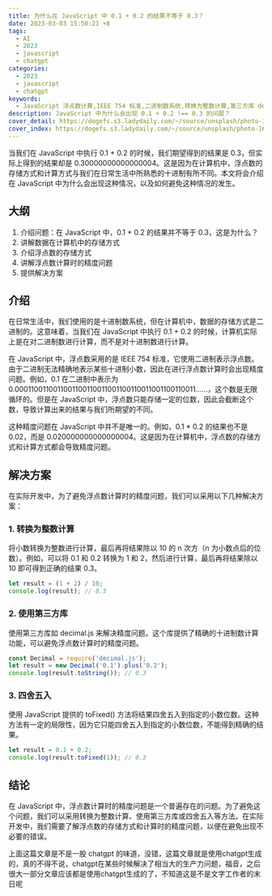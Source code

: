 ```yaml
---
title: 为什么在 JavaScript 中 0.1 + 0.2 的结果不等于 0.3？
date: 2023-03-03 15:50:21 +8
tags:
  - AI
  - 2023
  - javascript
  - chatgpt
categories:
  - 2023
  - javascript
  - chatgpt
keywords:
  - JavaScript 浮点数计算,IEEE 754 标准,二进制数系统,转换为整数计算,第三方库 decimal.js,四舍五入 toFixed() 方法,浮点数精度问题
description: JavaScript 中为什么会出现 0.1 + 0.2 !== 0.3 的问题？
cover_detail: https://dogefs.s3.ladydaily.com/~/source/unsplash/photo-1677611998429-1baa4371456b?ixlib=rb-4.0.3&ixid=MnwxMjA3fDB8MHxlZGl0b3JpYWwtZmVlZHwyNHx8fGVufDB8fHx8&auto=format&fit=crop&w=800&q=80
cover_index: https://dogefs.s3.ladydaily.com/~/source/unsplash/photo-1677611998429-1baa4371456b?ixlib=rb-4.0.3&ixid=MnwxMjA3fDB8MHxlZGl0b3JpYWwtZmVlZHwyNHx8fGVufDB8fHx8&auto=format&fit=crop&w=800&q=80
---
```


当我们在 JavaScript 中执行 0.1 + 0.2 的时候，我们期望得到的结果是 0.3，但实际上得到的结果却是 0.30000000000000004。这是因为在计算机中，浮点数的存储方式和计算方式与我们在日常生活中所熟悉的十进制有所不同。本文将会介绍在 JavaScript 中为什么会出现这种情况，以及如何避免这种情况的发生。

## 大纲

1. 介绍问题：在 JavaScript 中，0.1 + 0.2 的结果并不等于 0.3，这是为什么？
2. 讲解数据在计算机中的存储方式
3. 介绍浮点数的存储方式
4. 讲解浮点数计算时的精度问题
5. 提供解决方案

## 介绍

在日常生活中，我们使用的是十进制数系统，但在计算机中，数据的存储方式是二进制的。这意味着，当我们在 JavaScript 中执行 0.1 + 0.2 的时候，计算机实际上是在对二进制数进行计算，而不是对十进制数进行计算。

在 JavaScript 中，浮点数采用的是 IEEE 754 标准，它使用二进制表示浮点数。由于二进制无法精确地表示某些十进制小数，因此在进行浮点数计算时会出现精度问题。例如，0.1 在二进制中表示为 0.0001100110011001100110011001100110011001100110011……，这个数是无限循环的。但是在 JavaScript 中，浮点数只能存储一定的位数，因此会截断这个数，导致计算出来的结果与我们所期望的不同。

这种精度问题在 JavaScript 中并不是唯一的。例如，0.1 * 0.2 的结果也不是 0.02，而是 0.020000000000000004。这是因为在计算机中，浮点数的存储方式和计算方式都会导致精度问题。

## 解决方案

在实际开发中，为了避免浮点数计算时的精度问题，我们可以采用以下几种解决方案：

### 1. 转换为整数计算

将小数转换为整数进行计算，最后再将结果除以 10 的 n 次方（n 为小数点后的位数）。例如，可以将 0.1 和 0.2 转换为 1 和 2，然后进行计算，最后再将结果除以 10 即可得到正确的结果 0.3。

```javascript
let result = (1 + 2) / 10;
console.log(result); // 0.3
```

### 2. 使用第三方库

使用第三方库如 decimal.js 来解决精度问题。这个库提供了精确的十进制数计算功能，可以避免浮点数计算时的精度问题。

```javascript
const Decimal = require('decimal.js');
let result = new Decimal('0.1').plus('0.2');
console.log(result.toString()); // 0.3
```

### 3. 四舍五入

使用 JavaScript 提供的 toFixed() 方法将结果四舍五入到指定的小数位数。这种方法有一定的局限性，因为它只能四舍五入到指定的小数位数，不能得到精确的结果。

```javascript
let result = 0.1 + 0.2;
console.log(result.toFixed(1)); // 0.3
```

## 结论

在 JavaScript 中，浮点数计算时的精度问题是一个普遍存在的问题。为了避免这个问题，我们可以采用转换为整数计算、使用第三方库或四舍五入等方法。在实际开发中，我们需要了解浮点数的存储方式和计算时的精度问题，以便在避免出现不必要的错误。

上面这篇文章是不是一股 chatgpt 的味道，没错，这篇文章就是使用chatgpt生成的，真的不得不说，chatgpt在某些时候解决了相当大的生产力问题，福音，之后很大一部分文章应该都是使用chatgpt生成的了，不知道这是不是文字工作者的末日呢